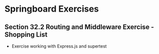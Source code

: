# Springboard Exercises
## Section 32.2 Routing and Middleware Exercise - Shopping List

* Exercise working with Express.js and supertest 